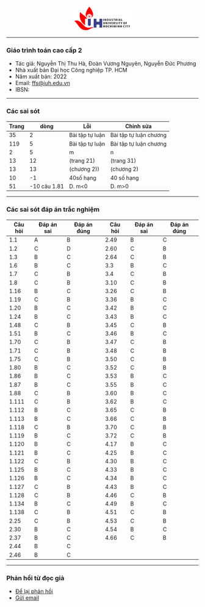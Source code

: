 <p align="center">
  <img width="30%" src="figures/iuh.png">
</p>

-----

### Giáo trình toán cao cấp 2
- Tác giả: Nguyễn Thị Thu Hà, Đoàn Vương Nguyên, Nguyễn Đức Phương
- Nhà xuất bản Đại học Công nghiệp TP. HCM
- Năm xuất bản: 2022
- Email: ffs@iuh.edu.vn
- IBSN: 

-----

### Các sai sót
|Trang           | dòng  | Lỗi         |Chỉnh sửa|
|----------------|-------|-------------|---------|
|35|2|Bài tập tự luận|Bài tập tự luận chương|
|119|5|Bài tập tự luận|Bài tập tự luận chương|
|2|5|m|n|
|13|12|(trang 21)|(trang 31)|
|13|13|(chương 2))|(chương 2)|
|10|-1|40số hạng|40 số hạng|
|51|-10 câu 1.81|D. m<0| D. m>0|

-----

### Các sai sót đáp án trắc nghiệm
|	Câu hỏi	|	Đáp án sai	|	Đáp án đúng	|	Câu hỏi	|	Đáp án sai	|	Đáp án đúng	|
|	-------	|	-------	|	-------	|	-------	|	-------	|-------	|
|	1.1	|	A	|	B	|	2.49	|	B	|	C	|
|	1.2	|	C	|	D	|	2.60	|	C	|	B	|
|	1.3	|	B	|	C	|	2.64	|	C	|	B	|
|	1.6	|	B	|	C	|	3.3	|	B	|	C	|
|	1.7	|	C	|	B	|	3.4	|	C	|	B	|
|	1.8	|	C	|	B	|	3.10	|	C	|	B	|
|	1.16	|	B	|	C	|	3.26	|	C	|	B	|
|	1.19	|	C	|	B	|	3.36	|	B	|	C	|
|	1.20	|	B	|	C	|	3.42	|	B	|	C	|
|	1.24	|	B	|	C	|	3.43	|	B	|	C	|
|	1.48	|	C	|	B	|	3.45	|	C	|	B	|
|	1.51	|	B	|	C	|	3.46	|	B	|	C	|
|	1.70	|	C	|	B	|	3.47	|	C	|	B	|
|	1.71	|	C	|	B	|	3.48	|	C	|	B	|
|	1.75	|	C	|	B	|	3.50	|	C	|	B	|
|	1.80	|	B	|	C	|	3.52	|	C	|	B	|
|	1.86	|	B	|	C	|	3.53	|	B	|	C	|
|	1.87	|	B	|	C	|	3.55	|	B	|	C	|
|	1.88	|	C	|	B	|	3.60	|	B	|	C	|
|	1.111	|	C	|	B	|	3.62	|	B	|	C	|
|	1.112	|	B	|	C	|	3.65	|	C	|	B	|
|	1.113	|	B	|	C	|	3.66	|	C	|	B	|
|	1.118	|	C	|	B	|	3.70	|	C	|	B	|
|	1.119	|	B	|	C	|	3.72	|	C	|	B	|
|	1.120	|	B	|	C	|	4.17	|	B	|	C	|
|	1.121	|	B	|	C	|	4.25	|	B	|	C	|
|	1.122	|	C	|	B	|	4.30	|	B	|	C	|
|	1.125	|	B	|	C	|	4.33	|	B	|	C	|
|	1.126	|	B	|	C	|	4.34	|	B	|	C	|
|	1.127	|	C	|	B	|	4.43	|	B	|	C	|
|	1.128	|	C	|	B	|	4.46	|	C	|	B	|
|	1.134	|	B	|	C	|	4.49	|	B	|	C	|
|	1.138	|	C	|	B	|	4.51	|	C	|	B	|
|	2.25	|	C	|	B	|	4.53	|	C	|	B	|
|	2.30	|	B	|	C	|	4.54	|	B	|	C	|
|	2.37	|	B	|	C	|	4.66	|	C	|	B	|
|	2.44	|	B	|	C	|		|		|		|
|	2.46	|	B	|	C	|		|		|		|


-----
### Phản hồi từ đọc giả
- [Để lại phản hồi](https://github.com/khoacoban/toancaocap2/issues)
- [Gửi email](mailto:ffs@iuh.edu.vn)
